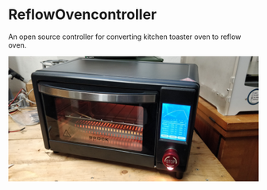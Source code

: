 # ReflowOvencontroller
An open source controller for converting kitchen toaster oven to reflow oven.

![alt text](https://github.com/TilenTinta/ReflowOven_controller/blob/main/Pictures/IMG_20240811_171814.jpg)
